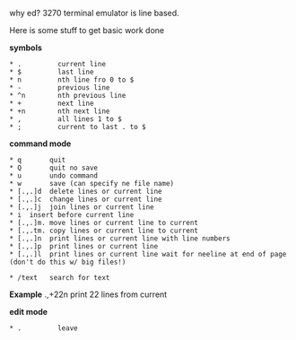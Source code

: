 why ed?
3270 terminal emulator is line based.

Here is some stuff to get basic work done

**symbols**
```
* .         current line
* $         last line
* n         nth line fro 0 to $
* -         previous line
* ^n        nth previous line
* +         next line
* +n        nth next line
* ,         all lines 1 to $
* ;         current to last . to $
```


**command mode**
```
* q       quit
* Q       quit no save
* u       undo command
* w       save (can specify ne file name)
* [.,.]d  delete lines or current line
* [.,.]c  change lines or current line
* [.,.]j  join lines or current line
* i  insert before current line
* [.,.]m. move lines or current line to current
* [.,.tm. copy lines or current line to current
* [.,.]n  print lines or current line with line numbers
* [.,.]p  print lines or current line 
* [.,.]l  print lines or current line wait for neeline at end of page (don't do this w/ big files!)

* /text   search for text

```

**Example**
.,+22n  print 22 lines from current

**edit mode**
```
* .         leave
```

